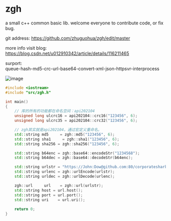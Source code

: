 # zgh
a small c++ common basic lib.
welcome everyone to contribute code, or fix bug.

git address: https://github.com/zhuguohua/zgh/edit/master

more info visit blog:   
https://blog.csdn.net/u012910342/article/details/116211465


surport:  
queue-hash-md5-crc-url-base64-convert-xml-json-httpsvr-interprocess  

![image](https://user-images.githubusercontent.com/11252116/116268585-0aab1900-a7b0-11eb-8eeb-72e65609a917.png)



```cpp
#include <iostream>
#include "src/zgh.h"

int main()
{
	// 库的所有的功能都在命名空间：api202104
	unsigned long ulcrc16 = api202104::crc16("123456", 6);
	unsigned long ulcrc35 = api202104::crc32("123456", 6);

	// zgh其实就是api202104，通过宏定义重命名。
	std::string md5     = zgh::md5("123456", 6);
	std::string sha1     = zgh::sha1("123456", 6);
	std::string sha256 = zgh::sha256("123456", 6);

	std::string b64enc = zgh::base64::encodeStr("1234568");
	std::string b64dec = zgh::base64::decodeStr(b64enc);

	std::string urlstr = "https://John:Dow@github.com:80/corporateshark/LUrlParser?a=你好&b=2";
	std::string urlenc = zgh::urlEncode(urlstr);
	std::string urldec = zgh::urlDecode(urlenc);

	zgh::url     url    = zgh::url(urlstr);
	std::string host = url.host();
	std::string port = url.port();
	std::string uri    = url.uri();
	
	return 0;
}

```
